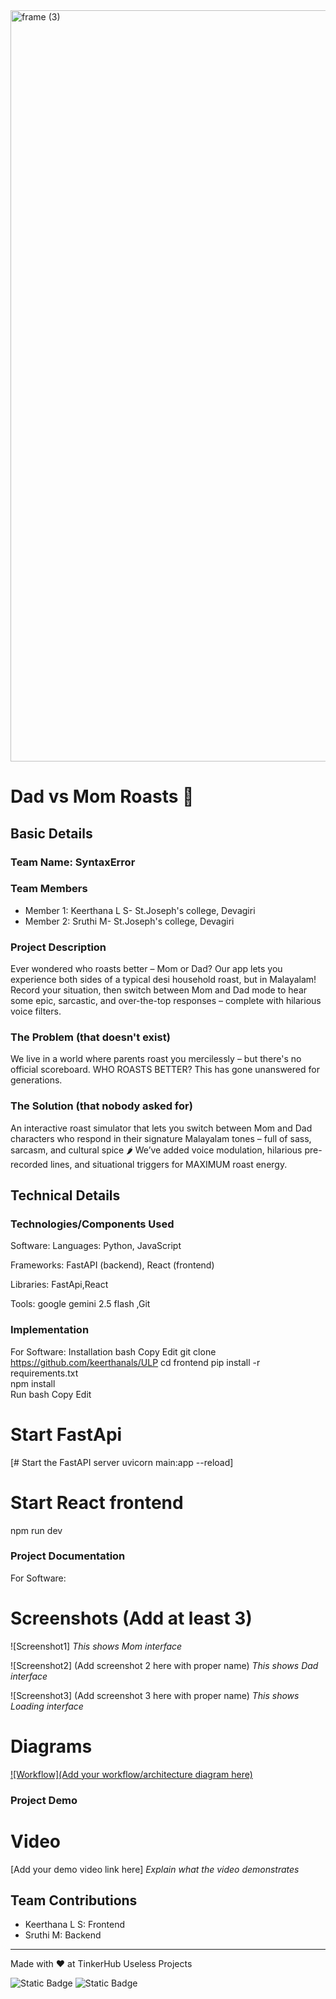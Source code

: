<img width="3188" height="1202" alt="frame (3)" src="https://github.com/user-attachments/assets/517ad8e9-ad22-457d-9538-a9e62d137cd7" />


# Dad vs Mom Roasts 🎯


## Basic Details
### Team Name: SyntaxError


### Team Members
- Member 1: Keerthana L S- St.Joseph's college, Devagiri
- Member 2: Sruthi M- St.Joseph's college, Devagiri

### Project Description
Ever wondered who roasts better – Mom or Dad? Our app lets you experience both sides of a typical desi household roast, but in Malayalam! Record your situation, then switch between Mom and Dad mode to hear some epic, sarcastic, and over-the-top responses – complete with hilarious voice filters.


### The Problem (that doesn't exist)
We live in a world where parents roast you mercilessly – but there's no official scoreboard. WHO ROASTS BETTER?
This has gone unanswered for generations.


### The Solution (that nobody asked for)
An interactive roast simulator that lets you switch between Mom and Dad characters who respond in their signature Malayalam tones – full of sass, sarcasm, and cultural spice 🌶
We’ve added voice modulation, hilarious pre-recorded lines, and situational triggers for MAXIMUM roast energy.


## Technical Details
### Technologies/Components Used

Software:
Languages: Python, JavaScript

Frameworks: FastAPI (backend), React (frontend)

Libraries: FastApi,React

Tools: google gemini 2.5 flash ,Git


### Implementation
For Software:
Installation
bash
Copy
Edit
git clone https://github.com/keerthanals/ULP
cd frontend 
pip install -r requirements.txt  
npm install  
Run
bash
Copy
Edit
# Start FastApi
[# Start the FastAPI server uvicorn main:app --reload]
# Start React frontend
npm run dev


### Project Documentation
For Software:

# Screenshots (Add at least 3)
![Screenshot1]
*This shows Mom interface*

![Screenshot2]
(Add screenshot 2 here with proper name)
*This shows Dad interface*

![Screenshot3]
(Add screenshot 3 here with proper name)
*This shows Loading interface*

# Diagrams
[![Workflow](Add your workflow/architecture diagram here)](https://github.com/keerthanals/ULP/blob/main/md%20workflow.png)



### Project Demo
# Video
[Add your demo video link here]
*Explain what the video demonstrates*



## Team Contributions
- Keerthana L S: Frontend
- Sruthi M: Backend

---
Made with ❤️ at TinkerHub Useless Projects 

![Static Badge](https://img.shields.io/badge/TinkerHub-24?color=%23000000&link=https%3A%2F%2Fwww.tinkerhub.org%2F)
![Static Badge](https://img.shields.io/badge/UselessProjects--25-25?link=https%3A%2F%2Fwww.tinkerhub.org%2Fevents%2FQ2Q1TQKX6Q%2FUseless%2520Projects)


